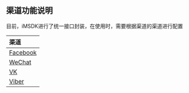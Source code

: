 ## 渠道功能说明

目前，iMSDK进行了统一接口封装，在使用时，需要根据渠道的渠道进行配置

| 渠道 |
| :-- |
| [Facebook](facebook.md) |
| [WeChat](wechat.md) |
| [VK](vk.md) |
| [Viber](viber.md) |
